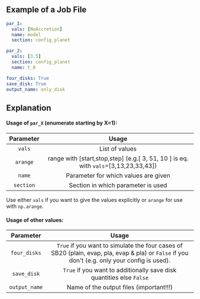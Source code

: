 ## Example of a Job File
```yaml
par_1:
  vals: [NoAccretion]
  name: model
  section: config_planet

par_2:
  vals: [3.5]
  section: config_planet
  name: t_0

four_disks: True
save_disk: True
output_name: only_disk
```

## Explanation

#### Usage of `par_X` (enumerate starting by X=1):

| Parameter | Usage | 
|:---:|:---:|
| `vals` | List of values |
| `arange`| range with [start,stop,step] (e.g.[ 3, 51, 10 ] is eq. with `vals`=[3,13,23,33,43]) |
| `name` | Parameter for which values are given |
| `section` | Section in which parameter is used |

Use either `vals` if you want to give the values explicitly or `arange` for use with `np.arange`. 

#### Usage of other values:
| Parameter | Usage | 
|:---:|:---:|
|`four_disks`| `True` if you want to simulate the four cases of SB20 (plain, evap, pla, evap & pla) or `False` if you don't (e.g. only your config is used). |
|`save_disk` | `True` if you want to additionally save disk quantities else `False` |
|`output_name` | Name of the output files (important!!!)  |
